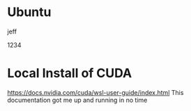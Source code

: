 # Ubuntu

jeff

1234

# Local Install of CUDA

https://docs.nvidia.com/cuda/wsl-user-guide/index.html This documentation got me up and running in no time
